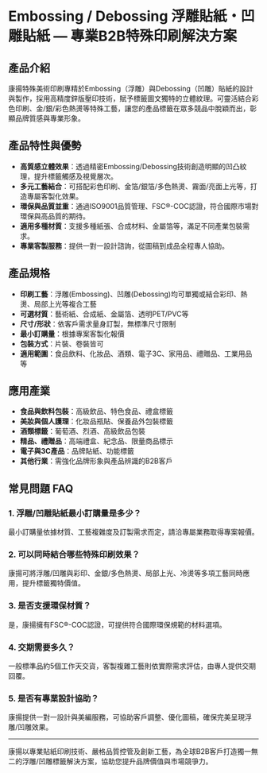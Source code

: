 # Embossing / Debossing 浮雕貼紙・凹雕貼紙 — 專業B2B特殊印刷解決方案

## 產品介紹

康揚特殊美術印刷專精於Embossing（浮雕）與Debossing（凹雕）貼紙的設計與製作，採用高精度鋅版壓印技術，賦予標籤圖文獨特的立體紋理。可靈活結合彩色印刷、金/銀/彩色熱燙等特殊工藝，讓您的產品標籤在眾多競品中脫穎而出，彰顯品牌質感與專業形象。

## 產品特性與優勢

- **高質感立體效果**：透過精密Embossing/Debossing技術創造明顯的凹凸紋理，提升標籤觸感及視覺層次。
- **多元工藝結合**：可搭配彩色印刷、金箔/銀箔/多色熱燙、霧面/亮面上光等，打造專屬客製化效果。
- **環保與品質並重**：通過ISO9001品質管理、FSC®-COC認證，符合國際市場對環保與高品質的期待。
- **適用多種材質**：支援多種紙張、合成材料、金屬箔等，滿足不同產業包裝需求。
- **專業客製服務**：提供一對一設計諮詢，從圖稿到成品全程專人協助。

## 產品規格

- **印刷工藝**：浮雕(Embossing)、凹雕(Debossing)均可單獨或結合彩印、熱燙、局部上光等複合工藝
- **可選材質**：藝術紙、合成紙、金屬箔、透明PET/PVC等
- **尺寸/形狀**：依客戶需求量身訂製，無標準尺寸限制
- **最小訂購量**：根據專案客製化報價
- **包裝方式**：片裝、卷裝皆可
- **適用範圍**：食品飲料、化妝品、酒類、電子3C、家用品、禮贈品、工業用品等

## 應用產業

- **食品與飲料包裝**：高級飲品、特色食品、禮盒標籤
- **美妝與個人護理**：化妝品瓶貼、保養品外包裝標籤
- **酒類標籤**：葡萄酒、烈酒、高級飲品包裝
- **精品、禮贈品**：高端禮盒、紀念品、限量商品標示
- **電子與3C產品**：品牌貼紙、功能標籤
- **其他行業**：需強化品牌形象與產品辨識的B2B客戶

## 常見問題 FAQ

### 1. 浮雕/凹雕貼紙最小訂購量是多少？
最小訂購量依據材質、工藝複雜度及訂製需求而定，請洽專屬業務取得專案報價。

### 2. 可以同時結合哪些特殊印刷效果？
康揚可將浮雕/凹雕與彩印、金銀/多色熱燙、局部上光、冷燙等多項工藝同時應用，提升標籤獨特價值。

### 3. 是否支援環保材質？
是，康揚擁有FSC®-COC認證，可提供符合國際環保規範的材料選項。

### 4. 交期需要多久？
一般標準品約5個工作天交貨，客製複雜工藝則依實際需求評估，由專人提供交期回覆。

### 5. 是否有專業設計協助？
康揚提供一對一設計與美編服務，可協助客戶調整、優化圖稿，確保完美呈現浮雕/凹雕效果。

---

康揚以專業貼紙印刷技術、嚴格品質控管及創新工藝，為全球B2B客戶打造獨一無二的浮雕/凹雕標籤解決方案，協助您提升品牌價值與市場競爭力。